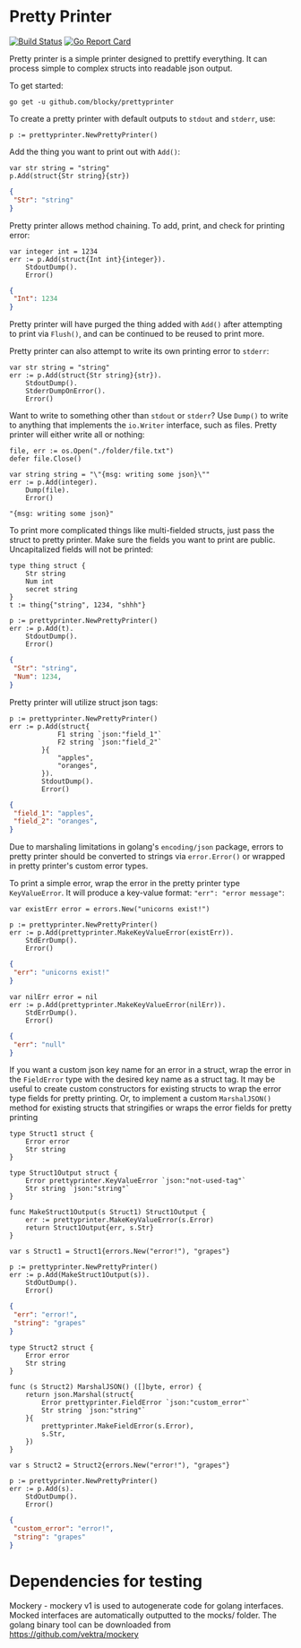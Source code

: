 # Pretty Printer
[![Build Status](https://www.travis-ci.com/blocky/prettyprinter.svg?branch=main)](https://www.travis-ci.com/blocky/prettyprinter)
[![Go Report Card](https://goreportcard.com/badge/github.com/blocky/prettyprinter)](https://goreportcard.com/report/github.com/blocky/prettyprinter)

Pretty printer is a simple printer designed to prettify everything. It can process simple to complex structs into readable json output.

To get started:
```
go get -u github.com/blocky/prettyprinter
```

To create a pretty printer with default outputs to `stdout` and `stderr`, use:
```golang
p := prettyprinter.NewPrettyPrinter()
```

Add the thing you want to print out with `Add()`:
```golang
var str string = "string"
p.Add(struct{Str string}{str})
```
```json
{
 "Str": "string"
}
```

Pretty printer allows method chaining. To add, print, and check for printing error:
```golang
var integer int = 1234
err := p.Add(struct{Int int}{integer}).
	StdoutDump().
	Error()
```
```json
{
 "Int": 1234
}
```

Pretty printer will have purged the thing added with `Add()` after attempting to print via `Flush()`, and can be continued to be reused to print more.


Pretty printer can also attempt to write its own printing error to `stderr`:
```golang
var str string = "string"
err := p.Add(struct{Str string}{str}).
	StdoutDump().
	StderrDumpOnError().
	Error()
```

Want to write to something other than `stdout` or `stderr`? Use `Dump()` to write to anything that implements the `io.Writer` interface, such as files. Pretty printer will either write all or nothing:
```golang
file, err := os.Open("./folder/file.txt")
defer file.Close()

var string string = "\"{msg: writing some json}\""
err := p.Add(integer).
	Dump(file).
	Error()
```
```text
"{msg: writing some json}"
```

To print more complicated things like multi-fielded structs, just pass the struct to pretty printer. Make sure the fields you want to print are public. Uncapitalized fields will not be printed:
```golang
type thing struct {
	Str string
	Num int
	secret string
}
t := thing{"string", 1234, "shhh"}

p := prettyprinter.NewPrettyPrinter()
err := p.Add(t).
	StdoutDump().
	Error()
```
```json
{
 "Str": "string",
 "Num": 1234,
}
```

Pretty printer will utilize struct json tags:
```golang
p := prettyprinter.NewPrettyPrinter()
err := p.Add(struct{
			F1 string `json:"field_1"`
			F2 string `json:"field_2"`
		}{
			"apples",
			"oranges",
		}).
		StdoutDump().
		Error()
```
```json
{
 "field_1": "apples",
 "field_2": "oranges",
}
```

Due to marshaling limitations in golang's `encoding/json` package, errors to pretty printer should be converted to strings via `error.Error()` or wrapped in pretty printer's custom error types.

To print a simple error, wrap the error in the pretty printer type `KeyValueError`. It will produce a key-value format: `"err": "error message"`:
```golang
var existErr error = errors.New("unicorns exist!")

p := prettyprinter.NewPrettyPrinter()
err := p.Add(prettyprinter.MakeKeyValueError(existErr)).
	StdErrDump().
	Error()
```
```json
{
 "err": "unicorns exist!"
}
```
```golang
var nilErr error = nil
err := p.Add(prettyprinter.MakeKeyValueError(nilErr)).
	StdErrDump().
	Error()
```
```json
{
 "err": "null"
}
```

If you want a custom json key name for an error in a struct, wrap the error in the `FieldError` type with the desired key name as a struct tag. It may be useful to create custom constructors for existing structs to wrap the error type fields for pretty printing. Or, to implement a custom `MarshalJSON()` method for existing structs that stringifies or wraps the error fields for pretty printing
```golang
type Struct1 struct {
	Error error
	Str string
}

type Struct1Output struct {
	Error prettyprinter.KeyValueError `json:"not-used-tag"`
	Str string `json:"string"`
}

func MakeStruct1Output(s Struct1) Struct1Output {
	err := prettyprinter.MakeKeyValueError(s.Error)
	return Struct1Output{err, s.Str}
}

var s Struct1 = Struct1{errors.New("error!"), "grapes"}

p := prettyprinter.NewPrettyPrinter()
err := p.Add(MakeStruct1Output(s)).
	StdOutDump().
	Error()
```
```json
{
 "err": "error!",
 "string": "grapes"
}
```
```golang
type Struct2 struct {
	Error error
	Str string
}

func (s Struct2) MarshalJSON() ([]byte, error) {
	return json.Marshal(struct{
		Error prettyprinter.FieldError `json:"custom_error"`
		Str string `json:"string"`
	}{
		prettyprinter.MakeFieldError(s.Error),
		s.Str,
	})
}

var s Struct2 = Struct2{errors.New("error!"), "grapes"}

p := prettyprinter.NewPrettyPrinter()
err := p.Add(s).
	StdOutDump().
	Error()
```
```json
{
 "custom_error": "error!",
 "string": "grapes"
}
```

# Dependencies for testing
Mockery - mockery v1 is used to autogenerate code for golang interfaces. Mocked interfaces are automatically outputted to the mocks/ folder. The golang binary tool can be downloaded from https://github.com/vektra/mockery